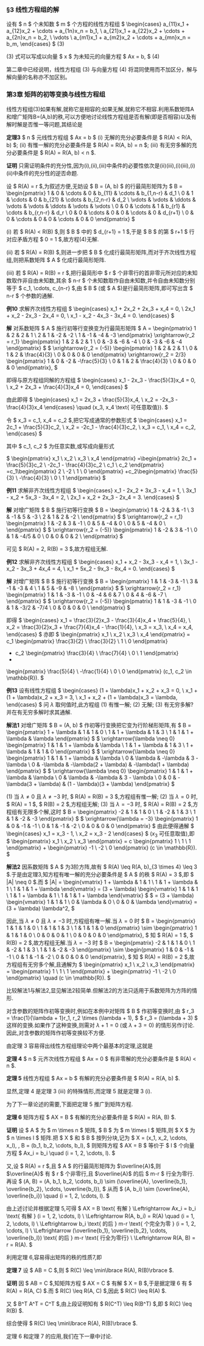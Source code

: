 ### §3 线性方程组的解

设有 $ n $ 个未知数 $ m $ 个方程的线性方程组
$
\begin{cases}
a_{11}x_1 + a_{12}x_2 + \cdots + a_{1n}x_n = b_1, \\
a_{21}x_1 + a_{22}x_2 + \cdots + a_{2n}x_n = b_2, \\
\vdots \\
a_{m1}x_1 + a_{m2}x_2 + \cdots + a_{mn}x_n = b_m,
\end{cases}
$
(3)

(3) 式可以写成以向量 $ x $ 为未知元的向量方程
$
Ax = b,
$
(4)

第二章中已经说明，线性方程组 (3) 与向量方程 (4) 将混同使用而不加区分，解与解向量的名称亦不加区别。

### 第3章 矩阵的初等变换与线性方程组

线性方程组(3)如果有解,就称它是相容的;如果无解,就称它不相容.利用系数矩阵A和增广矩阵B=(A,b)的秩,可以方便地讨论线性方程组是否有解(即是否相容)以及有解时解是否惟一等问题,其结论是

**定理3** $ n $ 元线性方程组 $ Ax = b $
(i) 无解的充分必要条件是 $ R(A) < R(A, b) $;
(ii) 有惟一解的充分必要条件是 $ R(A) = R(A, b) = n $;
(iii) 有无穷多解的充分必要条件是 $ R(A) = R(A, b) < n $.

**证明** 只需证明条件的充分性,因为(i),(ii),(iii)中条件的必要性依次是(ii)(iii),(i)(iii),(i)(ii)中条件的充分性的逆否命题.

设 $ R(A) = r $,为叙述方便,无妨设 $ B = (A, b) $ 的行最简形矩阵为
$
B = \begin{pmatrix}
1 & 0 & \cdots & 0 & b_{11} & \cdots & b_{1,n-r} & d_1 \\
0 & 1 & \cdots & 0 & b_{21} & \cdots & b_{2,n-r} & d_2 \\
\vdots & \vdots & \ddots & \vdots & \vdots & \ddots & \vdots & \vdots \\
0 & 0 & \cdots & 1 & b_{r1} & \cdots & b_{r,n-r} & d_r \\
0 & 0 & \cdots & 0 & 0 & \cdots & 0 & d_{r+1} \\
0 & 0 & \cdots & 0 & 0 & \cdots & 0 & 0 
\end{pmatrix}
$

(i) 若 $ R(A) < R(B) $,则 $ B $ 中的 $ d_{r+1} = 1 $,于是 $ B $ 的第 $ r+1 $ 行对应矛盾方程 $ 0 = 1 $,故方程(4)无解.

(ii) 若 $ R(A) = R(B) $,则进一步把 $ B $ 化成行最简形矩阵,而对于齐次线性方程组,则把系数矩阵 $ A $ 化成行最简形矩阵.

(iii) 若 $ R(A) = R(B) = r $,把行最简形中 $ r $ 个非零行的首非零元所对应的未知数取作非自由未知数,其余 $ n-r $ 个未知数取作自由未知数,并令自由未知数分别等于 $ c_1, \cdots, c_{n-r} $,由 $ B $ (或 $ A $)是行最简形矩阵,即可写出含 $ n-r $ 个参数的通解.

**例10** 求解齐次线性方程组
$
\begin{cases}
x_1 + 2x_2 + 2x_3 + x_4 = 0, \\
2x_1 + x_2 - 2x_3 - 2x_4 = 0, \\
x_1 - x_2 - 4x_3 - 3x_4 = 0.
\end{cases}
$

**解** 对系数矩阵 $ A $ 施行初等行变换变为行最简形矩阵
$
A = \begin{pmatrix}
1 & 2 & 2 & 1 \\
2 & 1 & -2 & -2 \\
1 & -1 & -4 & -3
\end{pmatrix} \xrightarrow{r_2 = r_1} \begin{pmatrix}
1 & 2 & 2 & 1 \\
0 & -3 & -6 & -4 \\
0 & -3 & -6 & -4
\end{pmatrix}
$
$
\xrightarrow{r_2 = (-5)}
\begin{pmatrix}
1 & 2 & 2 & 1 \\
0 & 1 & 2 & \frac{4}{3} \\
0 & 0 & 0 & 0
\end{pmatrix} \xrightarrow{r_2 = 2/3}
\begin{pmatrix}
1 & 0 & -2 & -\frac{5}{3} \\
0 & 1 & 2 & \frac{4}{3} \\
0 & 0 & 0 & 0
\end{pmatrix},
$

即得与原方程组同解的方程组
$
\begin{cases}
x_1 - 2x_3 - \frac{5}{3}x_4 = 0, \\
x_2 + 2x_3 + \frac{4}{3}x_4 = 0,
\end{cases}
$

由此即得
$
\begin{cases}
x_1 = 2x_3 + \frac{5}{3}x_4, \\
x_2 = -2x_3 - \frac{4}{3}x_4
\end{cases}
\quad (x_3, x_4 \text{ 可任意取值}).
$

令 $ x_3 = c_1, x_4 = c_2 $,把它写成通常的参数形式
$
\begin{cases}
x_1 = 2c_1 + \frac{5}{3}c_2, \\
x_2 = -2c_1 - \frac{4}{3}c_2, \\
x_3 = c_1, \\
x_4 = c_2,
\end{cases}
$

其中 $ c_1, c_2 $ 为任意实数,或写成向量形式

$
\begin{pmatrix}
x_1 \\
x_2 \\
x_3 \\
x_4
\end{pmatrix}
=\begin{pmatrix}
2c_1 + \frac{5}{3}c_2 \\
-2c_1 - \frac{4}{3}c_2 \\
c_1 \\
c_2
\end{pmatrix}
=c_1\begin{pmatrix}
2 \\
-2 \\
1 \\
0
\end{pmatrix}
+c_2\begin{pmatrix}
\frac{5}{3} \\
-\frac{4}{3} \\
0 \\
1
\end{pmatrix}
$

**例11** 求解非齐次线性方程组
$
\begin{cases}
x_1 - 2x_2 + 3x_3 - x_4 = 1, \\
3x_1 - x_2 + 5x_3 - 3x_4 = 2, \\
2x_1 + x_2 + 2x_3 - 2x_4 = 3.
\end{cases}
$

**解** 对增广矩阵 $ B $ 施行初等行变换
$
B = \begin{pmatrix}
1 & -2 & 3 & -1 \\
3 & -1 & 5 & -3 \\
2 & 1 & 2 & -2 \\
\end{pmatrix}
$
$
\xrightarrow{r_2 = r_1}
\begin{pmatrix}
1 & -2 & 3 & -1 \\
0 & 5 & -4 & 0 \\
0 & 5 & -4 & 0 \\
\end{pmatrix}
$
$
\xrightarrow{r_2 = (-5)}
\begin{pmatrix}
1 & -2 & 3 & -1 \\
0 & 1 & -4/5 & 0 \\
0 & 0 & 0 & 2 \\
\end{pmatrix}
$

可见 $ R(A) = 2, R(B) = 3 $,故方程组无解.

**例12** 求解非齐次线性方程组
$
\begin{cases}
x_1 + x_2 - 3x_3 - x_4 = 1, \\
3x_1 - x_2 - 3x_3 + 4x_4 = 4, \\
x_1 + 5x_2 - 9x_3 - 8x_4 = 0.
\end{cases}
$

**解** 对增广矩阵 $ B $ 施行初等行变换
$
B = \begin{pmatrix}
1 & 1 & -3 & -1 \\
3 & -1 & -3 & 4 \\
1 & 5 & -9 & -8 \\
\end{pmatrix}
$
$
\xrightarrow{r_2 = r_1}
\begin{pmatrix}
1 & 1 & -3 & -1 \\
0 & -4 & 6 & 7 \\
0 & 4 & -6 & -7 \\
\end{pmatrix}
$
$
\xrightarrow{r_2 = (-5)}
\begin{pmatrix}
1 & 1 & -3 & -1 \\
0 & 1 & -3/2 & -7/4 \\
0 & 0 & 0 & 0 \\
\end{pmatrix}
$

即得
$
\begin{cases}
x_1 = \frac{3}{2}x_3 - \frac{3}{4}x_4 + \frac{5}{4}, \\
x_2 = \frac{3}{2}x_3 + \frac{7}{4}x_4 - \frac{1}{4}, \\
x_3 = x_3, \\
x_4 = x_4,
\end{cases}
$
亦即
$
\begin{pmatrix}
x_1 \\
x_2 \\
x_3 \\
x_4
\end{pmatrix}
= c_1
\begin{pmatrix}
\frac{3}{2} \\
\frac{3}{2} \\
1 \\
0
\end{pmatrix}
+ c_2
\begin{pmatrix}
\frac{3}{4} \\
\frac{7}{4} \\
0 \\
1
\end{pmatrix}
+
\begin{pmatrix}
\frac{5}{4} \\
-\frac{1}{4} \\
0 \\
0
\end{pmatrix}
(c_1, c_2 \in \mathbb{R}).
$

**例13** 设有线性方程组
$
\begin{cases}
(1 + \lambda)x_1 + x_2 + x_3 = 0, \\
x_1 + (1 + \lambda)x_2 + x_3 = 3, \\
x_1 + x_2 + (1 + \lambda)x_3 = \lambda,
\end{cases}
$
问 $\lambda$ 取何值时,此方程组 (1) 有惟一解; (2) 无解; (3) 有无穷多解?并在有无穷多解时求其通解.

**解法1** 对增广矩阵 $ B = (A, b) $ 作初等行变换把它变为行阶梯形矩阵,有
$
B = \begin{pmatrix}
1 + \lambda & 1 & 1 & 0 \\
1 & 1 + \lambda & 1 & 3 \\
1 & 1 & 1 + \lambda & \lambda
\end{pmatrix}
$
$
\xrightarrow{\lambda \neq 0}
\begin{pmatrix}
1 & 1 & 1 + \lambda & \lambda \\
1 & 1 + \lambda & 1 & 3 \\
1 + \lambda & 1 & 1 & 0
\end{pmatrix}
$
$
\xrightarrow{\lambda \neq 0}
\begin{pmatrix}
1 & 1 & 1 + \lambda & \lambda \\
0 & \lambda & -\lambda & 3 - \lambda \\
0 & -\lambda & -\lambda(2 + \lambda) & -\lambda(1 + \lambda)
\end{pmatrix}
$
$
\xrightarrow{\lambda \neq 0}
\begin{pmatrix}
1 & 1 & 1 + \lambda & \lambda \\
0 & \lambda & -\lambda & 3 - \lambda \\
0 & 0 & -\lambda(3 + \lambda) & (1 - \lambda)(3 + \lambda)
\end{pmatrix}
$

(1) 当 $\lambda \neq 0$ 且 $\lambda \neq -3$ 时, $ R(A) = R(B) = 3 $,方程组有惟一解;
(2) 当 $\lambda = 0$ 时, $ R(A) = 1 $, $ R(B) = 2 $,方程组无解;
(3) 当 $\lambda = -3$ 时, $ R(A) = R(B) = 2 $,方程组有无限多个解,这时
$
B = \begin{pmatrix}
-2 & 1 & 1 & 0 \\
1 & -2 & 1 & 3 \\
1 & 1 & -2 & -3
\end{pmatrix}
$
$
\xrightarrow{\lambda = -3}
\begin{pmatrix}
1 & 0 & -1 & -1 \\
0 & 1 & -1 & -2 \\
0 & 0 & 0 & 0
\end{pmatrix}
$
由此便得通解
$
\begin{cases}
x_1 = x_3 - 1, \\
x_2 = x_3 - 2
\end{cases}
$
($x_3$ 可任意取值),即
$
\begin{pmatrix}
x_1 \\
x_2 \\
x_3
\end{pmatrix} = c \begin{pmatrix}
1 \\
1 \\
1
\end{pmatrix} + \begin{pmatrix}
-1 \\
-2 \\
0
\end{pmatrix} (c \in \mathbb{R}).
$

**解法2** 因系数矩阵 $ A $ 为3阶方阵,故有 $ R(A) \leq R(A, b)_{3 \times 4} \leq 3 $.于是由定理3,知方程有唯一解的充分必要条件是 $ A $ 的秩 $ R(A) = 3 $,即 $ |A| \neq 0 $.而
$
|A| = \begin{vmatrix}
1 + \lambda & 1 & 1 \\
1 & 1 + \lambda & 1 \\
1 & 1 & 1 + \lambda
\end{vmatrix} = (3 + \lambda) \begin{vmatrix}
1 & 1 & 1 \\
1 & 1 + \lambda & 1 \\
1 & 1 & 1 + \lambda
\end{vmatrix}
$
$
= (3 + \lambda) \begin{vmatrix}
1 & 1 & 1 \\
0 & \lambda & 0 \\
0 & 0 & \lambda
\end{vmatrix} = (3 + \lambda) \lambda^2,
$

因此,当 $\lambda \neq 0$ 且 $\lambda \neq -3$ 时,方程组有唯一解.当 $\lambda = 0$ 时
$
B = \begin{pmatrix}
1 & 1 & 1 & 0 \\
1 & 1 & 1 & 3 \\
1 & 1 & 1 & 0
\end{pmatrix} \sim \begin{pmatrix}
1 & 1 & 1 & 0 \\
0 & 0 & 0 & 1 \\
0 & 0 & 0 & 0
\end{pmatrix},
$
知 $ R(A) = 1 $, $ R(B) = 2 $,故方程组无解.当 $\lambda = -3$ 时
$
B = \begin{pmatrix}
-2 & 1 & 1 & 0 \\
1 & -2 & 1 & 3 \\
1 & 1 & -2 & -3
\end{pmatrix} \sim \begin{pmatrix}
1 & 0 & -1 & -1 \\
0 & 1 & -1 & -2 \\
0 & 0 & 0 & 0
\end{pmatrix},
$
知 $ R(A) = R(B) = 2 $,故方程组有无穷多个解,且通解为
$
\begin{pmatrix}
x_1 \\
x_2 \\
x_3
\end{pmatrix} = \begin{pmatrix}
1 \\
1 \\
1
\end{pmatrix} + \begin{pmatrix}
-1 \\
-2 \\
0
\end{pmatrix} \quad (c \in \mathbb{R}).
$

比较解法1与解法2,显见解法2较简单.但解法2的方法只适用于系数矩阵为方阵的情形.

对含参数的矩阵作初等变换时,例如在本例中对矩阵 $ B $ 作初等变换时,由
$
r_3 = \frac{1}{\lambda + 1}r_1, r_2 \times (\lambda + 1),
$
$
r_3 = (\lambda + 3)
$
这样的变换.如果作了这种变换,则需对 $\lambda + 1 = 0$ (或 $\lambda + 3 = 0$) 的情形另作讨论.因此,对含参数的矩阵作初等变换较不方便.

由定理 3 容易得出线性方程组理论中两个最基本的定理,这就是

**定理 4** $ n $ 元齐次线性方程组 $ Ax = 0 $ 有非零解的充分必要条件是 $ R(A) < n $.

**定理 5** 线性方程组 $ Ax = b $ 有解的充分必要条件是 $ R(A) = R(A, b) $.

显然,定理 4 是定理 3 (iii) 的特殊情形,而定理 5 就是定理 3 (i).

为了下一章论述的需要,下面把定理 5 推广到矩阵方程.

**定理 6** 矩阵方程 $ AX = B $ 有解的充分必要条件是 $ R(A) = R(A, B) $.

**证明** 设 $ A $ 为 $ m \times n $ 矩阵, $ B $ 为 $ m \times l $ 矩阵,则 $ X $ 为 $ n \times l $ 矩阵.把 $ X $ 和 $ B $ 按列分块,记为
$
X = (x_1, x_2, \cdots, x_l), \, B = (b_1, b_2, \cdots, b_l),
$
则矩阵方程 $ AX = B $ 等价于 $ l $ 个向量方程
$
Ax_i = b_i \quad (i = 1, 2, \cdots, l).
$

又,设 $ R(A) = r $,且 $ A $ 的行最简形矩阵为 $\overline{A}$,则 $\overline{A}$ 有 $ r $ 个非零行,且 $\overline{A}$ 的后 $ m-r $ 行全为零行.再设
$
(A, B) = (A, b_1, b_2, \cdots, b_l) \sim (\overline{A}, \overline{b_1}, \overline{b_2}, \cdots, \overline{b_l}),
$
从而
$
(A, b_i) \sim (\overline{A}, \overline{b_i}) \quad (i = 1, 2, \cdots, l).
$

由上述讨论并根据定理 5,可得
$
AX = B \text{ 有解 } \Leftrightarrow Ax_i = b_i \text{ 有解 } (i = 1, 2, \cdots, l) \\
\Leftrightarrow R(A, b_i) = R(A) \quad (i = 1, 2, \cdots, l) \\
\Leftrightarrow b_i \text{ 的后 } m-r \text{ 个完全为零 } (i = 1, 2, \cdots, l) \\
\Leftrightarrow (\overline{b_1}, \overline{b_2}, \cdots, \overline{b_l}) \text{ 的后 } m-r \text{ 行全为零行} \\
\Leftrightarrow R(A, B) = r = R(A).
$

利用定理 6,容易得出矩阵的秩的性质7,即

**定理 7** 设 $ AB = C $,则 $ R(C) \leq \min\lbrace R(A), R(B)\rbrace $.

**证明** 因 $ AB = C $,知矩阵方程 $ AX = C $ 有解 $ X = B $,于是据定理 6 有 $ R(A) = R(A, C) $.而 $ R(C) \leq R(A, C) $,因此 $ R(C) \leq R(A) $.

又 $ B^T A^T = C^T $,由上段证明知有 $ R(C^T) \leq R(B^T) $,即 $ R(C) \leq R(B) $.

综合使得 $ R(C) \leq \min\lbrace R(A), R(B)\rbrace $.

定理 6 和定理 7 的应用,我们在下一章中讨论.
